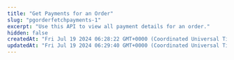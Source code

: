 ```yaml
---
title: "Get Payments for an Order"
slug: "pgorderfetchpayments-1"
excerpt: "Use this API to view all payment details for an order."
hidden: false
createdAt: "Fri Jul 19 2024 06:28:22 GMT+0000 (Coordinated Universal Time)"
updatedAt: "Fri Jul 19 2024 06:29:40 GMT+0000 (Coordinated Universal Time)"
---
```

